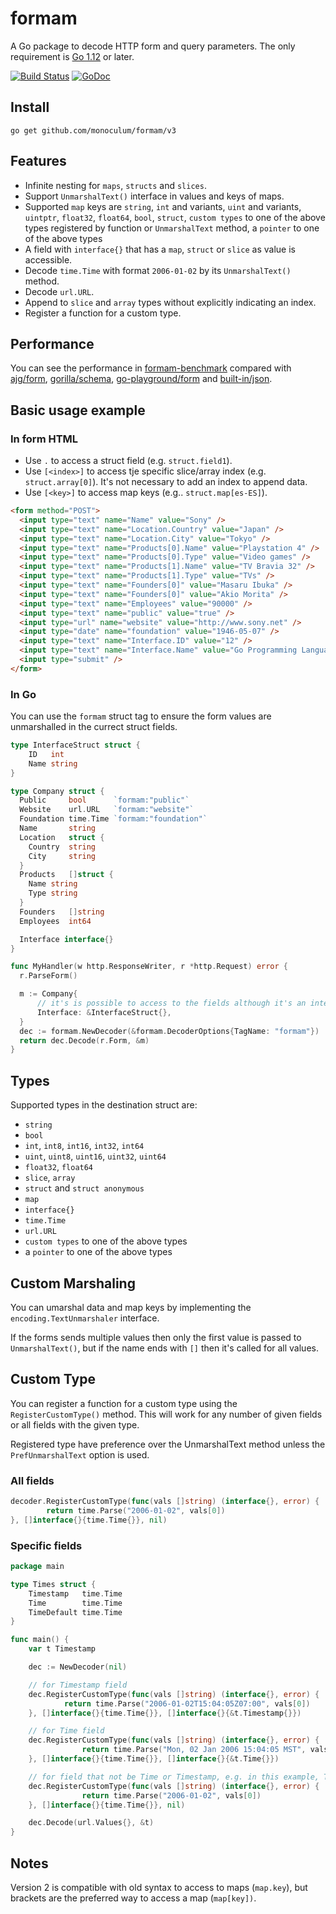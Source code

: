 # formam

A Go package to decode HTTP form and query parameters.
The only requirement is [Go 1.12](http://golang.org/doc/go1.12) or later.

[![Build Status](https://travis-ci.org/monoculum/formam.svg?branch=master)](https://travis-ci.org/monoculum/formam)
[![GoDoc](https://godoc.org/github.com/monoculum/formam/v3?status.svg)](https://pkg.go.dev/github.com/monoculum/formam/v3)

## Install

```
go get github.com/monoculum/formam/v3
```

## Features

- Infinite nesting for `maps`, `structs` and `slices`.
- Support `UnmarshalText()` interface in values and keys of maps.
- Supported `map` keys are `string`, `int` and variants, `uint` and variants, `uintptr`, `float32`, `float64`, `bool`, `struct`, `custom types` to one of the above types registered by function or `UnmarshalText` method, a `pointer` to one of the above types
- A field with `interface{}` that has a `map`, `struct` or `slice` as value is accessible.
- Decode `time.Time` with format `2006-01-02` by its `UnmarshalText()` method.
- Decode `url.URL`.
- Append to `slice` and `array` types without explicitly indicating an index.
- Register a function for a custom type.

## Performance

You can see the performance in [formam-benchmark](https://github.com/monoculum/formam-benchmark) compared with [ajg/form](https://github.com/ajg/form), [gorilla/schema](https://github.com/gorilla/schema), [go-playground/form](https://github.com/go-playground/form) and [built-in/json](http://golang.org/pkg/encoding/json/).

## Basic usage example

### In form HTML

- Use `.` to access a struct field (e.g. `struct.field1`).
- Use `[<index>]` to access tje specific slice/array index (e.g. `struct.array[0]`). It's not necessary to add an index to append data.
- Use `[<key>]` to access map keys (e.g.. `struct.map[es-ES]`).

```html
<form method="POST">
  <input type="text" name="Name" value="Sony" />
  <input type="text" name="Location.Country" value="Japan" />
  <input type="text" name="Location.City" value="Tokyo" />
  <input type="text" name="Products[0].Name" value="Playstation 4" />
  <input type="text" name="Products[0].Type" value="Video games" />
  <input type="text" name="Products[1].Name" value="TV Bravia 32" />
  <input type="text" name="Products[1].Type" value="TVs" />
  <input type="text" name="Founders[0]" value="Masaru Ibuka" />
  <input type="text" name="Founders[0]" value="Akio Morita" />
  <input type="text" name="Employees" value="90000" />
  <input type="text" name="public" value="true" />
  <input type="url" name="website" value="http://www.sony.net" />
  <input type="date" name="foundation" value="1946-05-07" />
  <input type="text" name="Interface.ID" value="12" />
  <input type="text" name="Interface.Name" value="Go Programming Language" />
  <input type="submit" />
</form>
```

### In Go

You can use the `formam` struct tag to ensure the form values are unmarshalled in the currect struct fields.

```go
type InterfaceStruct struct {
    ID   int
    Name string
}

type Company struct {
  Public     bool      `formam:"public"`
  Website    url.URL   `formam:"website"`
  Foundation time.Time `formam:"foundation"`
  Name       string
  Location   struct {
    Country  string
    City     string
  }
  Products   []struct {
    Name string
    Type string
  }
  Founders   []string
  Employees  int64

  Interface interface{}
}

func MyHandler(w http.ResponseWriter, r *http.Request) error {
  r.ParseForm()

  m := Company{
      // it's is possible to access to the fields although it's an interface field!
      Interface: &InterfaceStruct{},
  }
  dec := formam.NewDecoder(&formam.DecoderOptions{TagName: "formam"})
  return dec.Decode(r.Form, &m)
}
```

## Types

Supported types in the destination struct are:

- `string`
- `bool`
- `int`, `int8`, `int16`, `int32`, `int64`
- `uint`, `uint8`, `uint16`, `uint32`, `uint64`
- `float32`, `float64`
- `slice`, `array`
- `struct` and `struct anonymous`
- `map`
- `interface{}`
- `time.Time`
- `url.URL`
- `custom types` to one of the above types
- a `pointer` to one of the above types

## Custom Marshaling

You can umarshal data and map keys by implementing the `encoding.TextUnmarshaler` interface.

If the forms sends multiple values then only the first value is passed to `UnmarshalText()`, but if the name ends with `[]` then it's called for all values.

## Custom Type

You can register a function for a custom type using the `RegisterCustomType()` method. This will work for any number of given fields or all fields with the given type.

Registered type have preference over the UnmarshalText method unless the `PrefUnmarshalText` option is used.

### All fields

```go
decoder.RegisterCustomType(func(vals []string) (interface{}, error) {
        return time.Parse("2006-01-02", vals[0])
}, []interface{}{time.Time{}}, nil)
```

### Specific fields

```go
package main

type Times struct {
    Timestamp   time.Time
    Time        time.Time
    TimeDefault time.Time
}

func main() {
    var t Timestamp

    dec := NewDecoder(nil)

    // for Timestamp field
    dec.RegisterCustomType(func(vals []string) (interface{}, error) {
            return time.Parse("2006-01-02T15:04:05Z07:00", vals[0])
    }, []interface{}{time.Time{}}, []interface{}{&t.Timestamp{}})

    // for Time field
    dec.RegisterCustomType(func(vals []string) (interface{}, error) {
                return time.Parse("Mon, 02 Jan 2006 15:04:05 MST", vals[0])
    }, []interface{}{time.Time{}}, []interface{}{&t.Time{}})

    // for field that not be Time or Timestamp, e.g. in this example, TimeDefault.
    dec.RegisterCustomType(func(vals []string) (interface{}, error) {
                return time.Parse("2006-01-02", vals[0])
    }, []interface{}{time.Time{}}, nil)

    dec.Decode(url.Values{}, &t)
}
```

## Notes

Version 2 is compatible with old syntax to access to maps (`map.key`), but brackets are the preferred way to access a map (`map[key])`.
